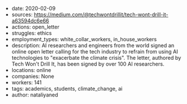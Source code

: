 - date: 2020-02-09
- sources: https://medium.com/@techwontdrillit/tech-wont-drill-it-a63594dc6e66
- actions: open_letter
- struggles: ethics
- employment_types: white_collar_workers, in_house_workers
- description: AI researchers and engineers from the world signed an online open letter calling for the tech industry to refrain from using AI technologies to "exacerbate the climate crisis". The letter, authored by Tech Won't Drill It, has been signed by over 100 AI researchers.
- locations: online
- companies: None
- workers: 141
- tags: academics, students, climate_change, ai
- author: nataliyaned
